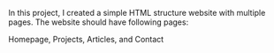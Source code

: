In this project, I created a simple HTML structure website with multiple pages. The website should have following pages:

Homepage,
Projects,
Articles, and
Contact
